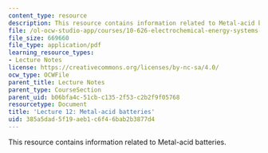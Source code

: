 ```yaml
---
content_type: resource
description: This resource contains information related to Metal-acid batteries.
file: /ol-ocw-studio-app/courses/10-626-electrochemical-energy-systems-spring-2014/385a5dad5f19aeb1c6f46bab2b3877d4_MIT10_626S14_Lec12_ConNo.pdf
file_size: 669660
file_type: application/pdf
learning_resource_types:
- Lecture Notes
license: https://creativecommons.org/licenses/by-nc-sa/4.0/
ocw_type: OCWFile
parent_title: Lecture Notes
parent_type: CourseSection
parent_uid: b06bfa4c-51cb-c135-2f53-c2b2f9f05768
resourcetype: Document
title: 'Lecture 12: Metal-acid batteries'
uid: 385a5dad-5f19-aeb1-c6f4-6bab2b3877d4
---
```

This resource contains information related to Metal-acid batteries.